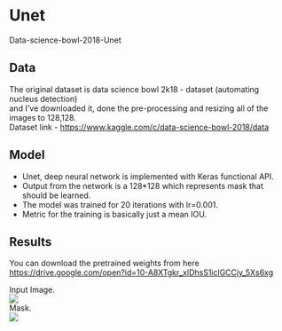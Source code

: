 # Unet
Data-science-bowl-2018-Unet


## Data
The original dataset is data science bowl 2k18 - dataset (automating nucleus detection)  <br />
and I've downloaded it, done the pre-processing and resizing all of the images to 128,128. <br />
Dataset link - https://www.kaggle.com/c/data-science-bowl-2018/data

## Model
- Unet, deep neural network is implemented with Keras functional API.
- Output from the network is a 128*128 which represents mask that should be learned.
- The model was trained for 20 iterations with lr=0.001.
- Metric for the training is basically just a mean IOU.

## Results
You can download the pretrained weights from here  <br />
https://drive.google.com/open?id=10-A8XTgkr_xlDhsS1iclGCCjy_5Xs6xg

Input Image. <br />
![](https://github.com/TanyaChutani/Unet/unet1.png)<br />
Mask. <br />
![](https://github.com/TanyaChutani/Unet/unet2.png)<br />
